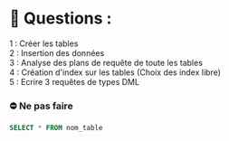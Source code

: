 # :dart: Questions :  
1 : Créer les tables  
2 : Insertion des données   
3 : Analyse des plans de requête de toute les tables  
4 : Création d'index sur les tables (Choix des index libre)  
5 : Ecrire 3 requêtes de types DML  
### :no_entry: Ne pas faire  
```sql
SELECT * FROM nom_table
```
